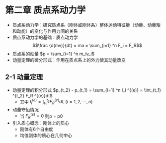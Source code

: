 # 第二章 质点系动力学
- 质点系动力学：研究质点系（刚体或刚体系）整体运动特征量（动量、动量矩和动能）的变化与作用力间的关系
- 质点系动力学的基础：质点动力学 $$\frac {d(mv)}{dt} = ma = \sum_{i=1} ^n F_i = F_R$$
- 质点系的动量 $p = \sum_{i=1} ^n m_iv_i$
- 动量定理的微分形式：作用在质点系上的外力使其动量改变
## 2-1 动量定理
- 动量定理的积分形式 $p_{t_2} - p_{t_1} = \sum_{i=1} ^n I_i ^{(e)} = \int_{t_1} ^{t_2} F_R ^{(e)}dt$
	- 其中 $I_i ^{(e)} = \int_{t_1} ^{t_2} F_R ^{(e)}dt,(i=1,2,\cdots,n)$
- 动量守恒情况
	- 当 $F_R ^{(e)} = 0$ 则p = p0
- 引入质心概念：刚体上的质心
	- 刚体有6个自由度
	- 均值刚体的质心在几何中心
